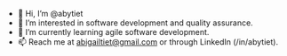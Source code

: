 - 👋 Hi, I’m @abytiet
- 👀 I’m interested in software development and quality assurance.
- 🌱 I’m currently learning agile software development.
- 📫 Reach me at abigailtiet@gmail.com or through LinkedIn (/in/abytiet).

<!---
abytiet/abytiet is a ✨ special ✨ repository because its `README.md` (this file) appears on your GitHub profile.
You can click the Preview link to take a look at your changes.
--->
